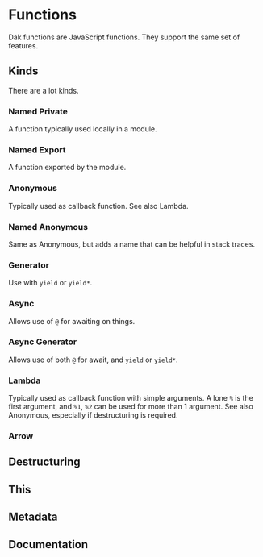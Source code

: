 # Functions

Dak functions are JavaScript functions. They support the same set of features.

## Kinds

There are a lot kinds.

### Named Private

A function typically used locally in a module.

### Named Export

A function exported by the module.

### Anonymous

Typically used as callback function. See also Lambda.

### Named Anonymous

Same as Anonymous, but adds a name that can be helpful in stack traces.

### Generator

Use with `yield` or `yield*`.

### Async

Allows use of `@` for awaiting on things.

### Async Generator

Allows use of both `@` for await, and `yield` or `yield*`.

### Lambda

Typically used as callback function with simple arguments. A lone `%` is the
first argument, and `%1`, `%2` can be used for more than 1 argument. See also
Anonymous, especially if destructuring is required.

### Arrow


## Destructuring

## This

## Metadata

## Documentation
